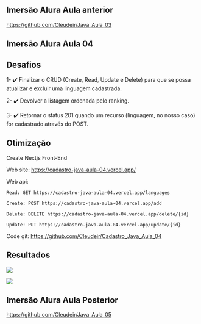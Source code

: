 ## Imersão Alura Aula anterior

https://github.com/Cleudeir/Java_Aula_03

## Imersão Alura Aula 04

## Desafios

 
1- ✔️ Finalizar o CRUD (Create, Read, Update e Delete) para que se possa atualizar e excluir uma linguagem cadastrada.

2- ✔️ Devolver a listagem ordenada pelo ranking.

3- ✔️ Retornar o status 201 quando um recurso (linguagem, no nosso caso) for cadastrado através do POST.


## Otimização

Create Nextjs Front-End

Web site: https://cadastro-java-aula-04.vercel.app/

Web api: 

    Read: GET https://cadastro-java-aula-04.vercel.app/languages

    Create: POST https://cadastro-java-aula-04.vercel.app/add

    Delete: DELETE https://cadastro-java-aula-04.vercel.app/delete/{id}

    Update: PUT https://cadastro-java-aula-04.vercel.app/update/{id}

Code git: https://github.com/Cleudeir/Cadastro_Java_Aula_04

## Resultados

![](https://raw.githubusercontent.com/Cleudeir/Java_Aula_04/main/src/main/java/br/com/cleudeir/linguagensapi/images/img1.png)

![](https://raw.githubusercontent.com/Cleudeir/Java_Aula_04/main/src/main/java/br/com/cleudeir/linguagensapi/images/img2.png)

## Imersão Alura Aula Posterior

https://github.com/Cleudeir/Java_Aula_05